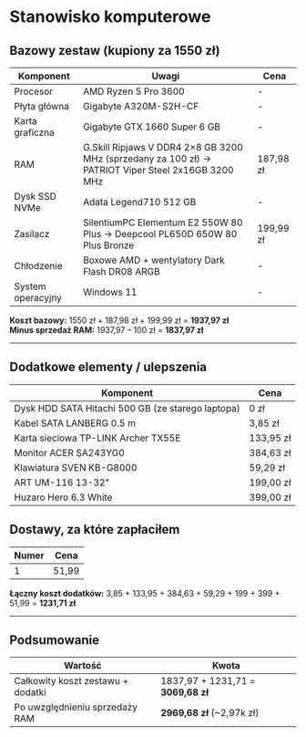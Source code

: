 # Stanowisko komputerowe

## Bazowy zestaw (kupiony za 1550 zł)

| Komponent         | Uwagi                                                                                              | Cena      |
|-------------------|----------------------------------------------------------------------------------------------------|-----------|
| Procesor          | AMD Ryzen 5 Pro 3600                                                                               | -         |
| Płyta główna      | Gigabyte A320M-S2H-CF                                                                              | -         |
| Karta graficzna   | Gigabyte GTX 1660 Super 6 GB                                                                       | -         |
| RAM               | G.Skill Ripjaws V DDR4 2×8 GB 3200 MHz (sprzedany za 100 zł) → PATRIOT Viper Steel 2x16GB 3200 MHz | 187,98 zł |
| Dysk SSD NVMe     | Adata Legend710 512 GB                                                                             | -         |
| Zasilacz          | SilentiumPC Elementum E2 550W 80 Plus → Deepcool PL650D 650W 80 Plus Bronze                        | 199,99 zł |
| Chłodzenie        | Boxowe AMD + wentylatory Dark Flash DR08 ARGB                                                      | -         |
| System operacyjny | Windows 11                                                                                         | -         |

**Koszt bazowy:** 1550 zł + 187,98 zł + 199,99 zł = **1937,97 zł**  
**Minus sprzedaż RAM:** 1937,97 – 100 zł = **1837,97 zł**

---

## Dodatkowe elementy / ulepszenia

| Komponent                                         | Cena      |
|---------------------------------------------------|-----------|
| Dysk HDD SATA Hitachi 500 GB (ze starego laptopa) | 0 zł      |
| Kabel SATA LANBERG 0.5 m                          | 3,85 zł   |
| Karta sieciowa TP-LINK Archer TX55E               | 133,95 zł |
| Monitor ACER SA243YG0                             | 384,63 zł |
| Klawiatura SVEN KB-G8000                          | 59,29 zł  |
| ART UM-116 13-32"                                 | 199,00 zł |
| Huzaro Hero 6.3 White                             | 399,00 zł |

## Dostawy, za które zapłaciłem  

| Numer | Cena  |
|-------|-------|
| 1     | 51,99 |

**Łączny koszt dodatków:** 3,85 + 133,95 + 384,63 + 59,29 + 199 + 399 + 51,99 = **1231,71 zł**

---

## Podsumowanie

| Wartość                           | Kwota                              |
|-----------------------------------|------------------------------------|
| Całkowity koszt zestawu + dodatki | 1837,97 + 1231,71 = **3069,68 zł** |
| Po uwzględnieniu sprzedaży RAM    | **2969,68 zł** (~2,97k zł)         |
